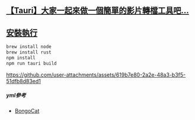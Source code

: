 ## [【Tauri】大家一起來做一個簡單的影片轉檔工具吧…](https://william-weng.github.io/2025/07/tauri大家一起來做一個簡單的影片轉檔工具吧/)

## [安裝執行](https://william-weng.github.io/tags/rust/)
```bash
brew install node
brew install rust
npm install
npm run tauri build
```

https://github.com/user-attachments/assets/619b7e80-2a2e-48a3-b3f5-51dfb8d83ed1

##### yml參考
- [BongoCat](https://github.com/ayangweb/BongoCat)

